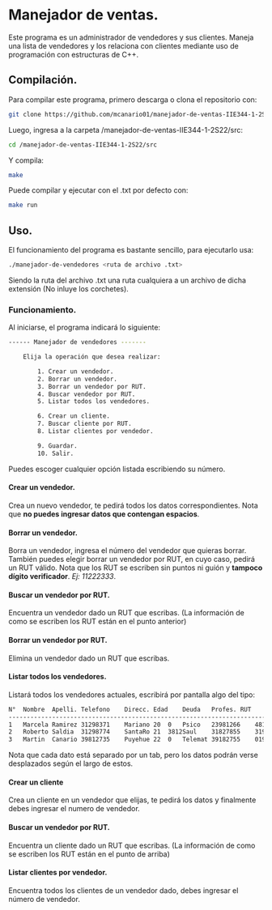 # Manejador de ventas.
Este programa es un administrador de vendedores y sus clientes. Maneja una lista de vendedores y los relaciona con clientes mediante uso de programación con estructuras de C++.

## Compilación.
Para compilar este programa, primero descarga o clona el repositorio con:
```bash
git clone https://github.com/mcanario01/manejador-de-ventas-IIE344-1-2S22
```
Luego, ingresa a la carpeta /manejador-de-ventas-IIE344-1-2S22/src:
```bash
cd /manejador-de-ventas-IIE344-1-2S22/src
```
Y compila:
```bash
make
```
Puede compilar y ejecutar con el .txt por defecto con:
```bash
make run
```

## Uso.
El funcionamiento del programa es bastante sencillo, para ejecutarlo usa:
```bash
./manejador-de-vendedores <ruta de archivo .txt>
```
Siendo la ruta del archivo .txt una ruta cualquiera a un archivo de dicha extensión (No inluye los corchetes).

### Funcionamiento.
Al iniciarse, el programa indicará lo siguiente:
```bash
------ Manejador de vendedores -------

	Elija la operación que desea realizar:

		1. Crear un vendedor.
		2. Borrar un vendedor.
		3. Borrar un vendedor por RUT.
		4. Buscar vendedor por RUT.
		5. Listar todos los vendedores.

		6. Crear un cliente.
		7. Buscar cliente por RUT.
		8. Listar clientes por vendedor.

		9. Guardar.
		10. Salir.
```
Puedes escoger cualquier opción listada escribiendo su número.

#### Crear un vendedor.
Crea un nuevo vendedor, te pedirá todos los datos correspondientes. Nota que **no puedes ingresar datos que contengan espacios**.
#### Borrar un vendedor.
Borra un vendedor, ingresa el número del vendedor que quieras borrar. También puedes elegir borrar un vendedor por RUT, en cuyo caso, pedirá un RUT válido. Nota que los RUT se escriben sin puntos ni guión y **tampoco dígito verificador**. *Ej: 11222333*.
#### Buscar un vendedor por RUT.
Encuentra un vendedor dado un RUT que escribas. (La información de como se escriben los RUT están en el punto anterior)
#### Borrar un vendedor por RUT.
Elimina un vendedor dado un RUT que escribas.
#### Listar todos los vendedores.
Listará todos los vendedores actuales, escribirá por pantalla algo del tipo:
```bash
N°	Nombre	Apelli.	Telefono	Direcc. Edad	Deuda	Profes.	RUT			Cuenta
----------------------------------------------------------------------------------
1	Marcela	Ramirez	31298371	Mariano	20	0	Psico	23981266	481020
2	Roberto	Saldia	31298774	SantaRo	21	3812Saul	31827855	319820
3	Martin	Canario	39812735	Puyehue	22	0	Telemat	39182755	019289
```
Nota que cada dato está separado por un tab, pero los datos podrán verse desplazados según el largo de estos.
#### Crear un cliente
Crea un cliente en un vendedor que elijas, te pedirá los datos y finalmente debes ingresar el numero de vendedor.
#### Buscar un vendedor por RUT.
Encuentra un cliente dado un RUT que escribas. (La información de como se escriben los RUT están en el punto de arriba)
#### Listar clientes por vendedor.
Encuentra todos los clientes de un vendedor dado, debes ingresar el número de vendedor.
